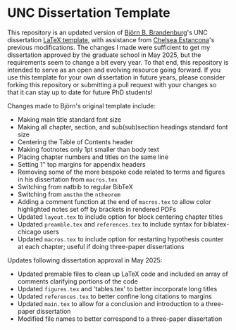 # UNC Dissertation Template

This repository is an updated version of [Björn B. Brandenburg](https://people.mpi-sws.org/~bbb/)'s UNC dissertation [LaTeX template](https://www.cs.unc.edu/~bbb/), with assistance from [Chelsea Estancona](https://clestancona.wixsite.com/chelseaestancona)'s previous modifications. The changes I made were sufficient to get my dissertation approved by the graduate school in May 2025, but the requirements seem to change a bit every year. To that end, this repository is intended to serve as an open and evolving resource going forward. If you use this template for your own dissertation in future years, please consider forking this repository or submitting a pull request with your changes so that it can stay up to date for future PhD students!

Changes made to Björn's original template include:
- Making main title standard font size
- Making all chapter, section, and sub(sub)section headings standard font size
- Centering the Table of Contents header
- Making footnotes only 1pt smaller than body text
- Placing chapter numbers and titles on the same line
- Setting 1" top margins for appendix headers
- Removing some of the more bespoke code related to terms and figures in his dissertation from `macros.tex`
- Switching from natbib to regular BibTeX
- Switching from `amsthm` the `ntheorem`
- Adding a comment function at the end of `macros.tex` to allow color highlighted notes set off by brackets in rendered PDFs
- Updated `layout.tex` to include option for block centering chapter titles
- Updated `preamble.tex` and `references.tex` to include syntax for biblatex-chicago users
- Updated `macros.tex` to include option for restarting hypothesis counter at each chapter; useful if doing three-paper dissertations

Updates following dissertation approval in May 2025:
- Updated premable files to clean up LaTeX code and included an array of comments clarifying portions of the code
- Updated `figures.tex` and 'tables.tex' to better incorporate long titles
- Updated `references.tex` to better confine long citations to margins
- Updated `main.tex` to allow for a conclusion and introduction to a three-paper dissertation
- Modified file names to better correspond to a three-paper dissertation
